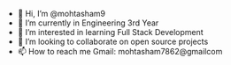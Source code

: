 - 👋 Hi, I’m @mohtasham9
- 👀 I’m currently in Engineering 3rd Year
- 🌱 I’m interested in learning Full Stack Development
- 💞️ I’m looking to collaborate on open source projects
- 📫 How to reach me Gmail: mohtasham7862@gmailcom

<!---
mohtasham9/mohtasham9 is a ✨ special ✨ repository because its `README.md` (this file) appears on your GitHub profile.
You can click the Preview link to take a look at your changes.
--->
